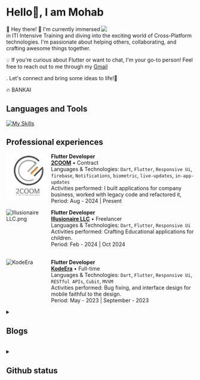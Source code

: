 # Hello👋, I am Mohab 

 <img align="right" width="250" src="assets/Valorant stickers/Fascinating.png"/>

####

👋 Hey there! 🚀 I'm currently immersed in ITI Intensive Training and diving into the exciting world of Cross-Platform technologies. I'm passionate about helping others, collaborating, and crafting awesome things together.

💡 If you're curious about Flutter or want to chat, I'm your go-to person! Feel free to reach out to me through my [Gmail](https://mail.google.com/mail/u/0/?tab=rm&ogbl#inbox?compose=CllgCJNwfvtDDNzfJTHHbzBCFLHrLhhdFmTkqJvVGlZDqGfnjGtrTKHPnHCflSXGfXJwwwQxwCL)

. Let's connect and bring some ideas to life!🌟

🔥 BANKAI



## Languages and Tools
[![My Skills](https://skillicons.dev/icons?i=kotlin,dart,flutter,unity,discord,github,git,githubactions,idea,java,firebase,postman,powershell,stackoverflow,notion,windows,xd,webstorm,vscode,vue,vercel,figma,androidstudio,sqlite)](https://skillicons.dev)

## Professional experiences

[<img align="left" height="120px" width="120px" alt="2coom.jpeg" src="assets/Professional experiences/2coom.jpeg"/>]()

**Flutter Developer** \
[**2COOM**](https://2coom.com/) • Contract \
Languages & Technologies: `Dart`, `Flutter`, `Responsive Ui`, `firebase`, `Notifications`, `biometric`, `live-updates`, `in-app-updates`  \
Activities performed: I built applications for company business, worked with legacy code and refactored it, \
Period: Aug - 2024 | Present
<br/>

[<img align="left" height="120px" width="120px" alt="Illusionaire LLC.png" src="assets/Professional experiences/Illusionaire LLC.png"/>]()

**Flutter Developer** \
[**Illusionaire LLC**](https://www.illusionaire.tech/) • Freelancer \
Languages & Technologies: `Dart`, `Flutter`, `Responsive Ui` \
Activities performed: Crafting Educational applications for children. \
Period: Feb - 2024 | Oct 2024
<br/>
<br/>



[<img align="left" height="120px" width="120px" alt="KodeEra" src="assets/Professional experiences/KodeEra.png"/>]()

**Flutter Developer** \
[**KodeEra**]() • Full-time \
Languages & Technologies: `Dart`, `Flutter`, `Responsive Ui`, `RESTful APIs`, `Cubit`, `MVVM` \
Activities performed: Bug fixing, and interface design for mobile faithful to the design. \
Period: May - 2023 | September - 2023


<details>
<summary><h2> Blogs </h2></summary>

[<img align="left" height="120px" width="120px" alt="KodeEra" src="assets/blogs/notification 1.png"/>]()

**[Mastering Flutter Notifications part.1](https://medium.com/@mohab.khalid.mahmoud/mastering-flutter-notifications-part-1-7ee4ee1e43c3)** \
Delve into Flutter notifications with a 6-minute read, offering a user-friendly guide and practical examples to enhance your app alerts. The post covers the installation process using the flutter_local_notifications package, ensuring a quick path to mastering Flutter notifications. 🚀✉️
<br/>
</details>

<br>

<details> <summary><h2>  Github status </h2></summary>

<img align="center" width="500" height="250" src="https://github-readme-streak-stats.herokuapp.com/?user=moha-b&theme=dark&date_format=j%20M%5B%20Y%5D&currStreakLabel=6FDA44&fire=6FDA44&ring=6FDA44" alt="GitHub Streak Stats" />

<img align="center" width="500" height="200" src="https://github-readme-stats.vercel.app/api?username=moha-b&title_color=6FDA44&text_color=FFFFFF&show_icons=true&icon_color=6FDA44&include_all_commits=true&count_private=true&theme=dark" alt="GitHub Stats"/>

</details>
